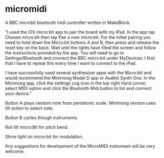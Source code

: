 # micromidi
A BBC microbit bluetooth midi controller written in MakeBlock.

“I used the iOS micro:bit app to pair the board with my iPad. In the app tap Choose micro:bit then tap Pair a new micro:bit. For the initial pairing you need to hold down the Micro:bit buttons A and B, then press and release the reset key on the back. Wait until the lights have filled the screen and follow the instructions provided by the app. You will need to go to Settings/Bluetooth and connect the BBC micro:bit under MyDevices: I find that I have to repeat this every time I want to connect to the iPad. 

I have successfully used several synthesizer apps with the Micro:bit and would recommend the Minimoog Model D app or Audikit Synth One. In the Minimoog app, click the settings cog icon in the top right hand corner, select MIDI option and click the Bluetooth Midi button to list and connect your device.”

Button A plays random note from pentatonic scale. Minimoog version uses tilt action to select note.

Button B cycles though instruments.

Roll tilt micro:Bit for pitch bend.

Shine light on micro:bit for modulation.

Any suggestions for development of the MicroMIDI instrument will be very welcome.



